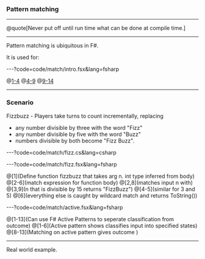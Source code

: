 ### Pattern matching

---

@quote[Never put off until run time what can be done at compile time.]

---

Pattern matching is ubiquitous in F#. 

It is used for:

---?code=code/match/intro.fsx&lang=fsharp

@[1-4]()
@[4-9]()
@[9-14]()

---

### Scenario

Fizzbuzz - Players take turns to count incrementally, replacing

- any number divisible by three with the word "Fizz"
- any number divisible by five with the word "Buzz"
- numbers divisible by both become "Fizz Buzz".


---?code=code/match/fizz.cs&lang=csharp

---?code=code/match/fizz.fsx&lang=fsharp

@[1](Define function fizzbuzz that takes arg n. int type inferred from body)
@[2-6](match expression for function body)
@[2,8](matches input n with)
@[3,9](n that is divisible by 15 returns "FizzBuzz")
@[4-5](similar for 3 and 5)
@[6](everything else is caught by wildcard match and returns ToString())

---?code=code/match/active.fsx&lang=fsharp

@[1-13](Can use F# Active Patterns to seperate classification from outcome)
@[1-6](Active pattern shows classifies input into specified states)
@[8-13](Matching on active pattern gives outcome )

---

Real world example.